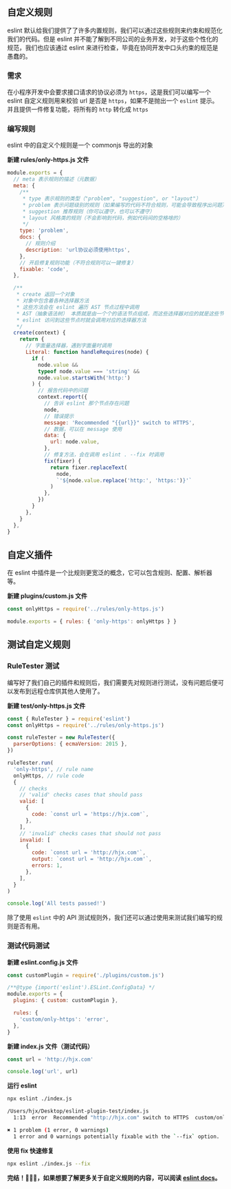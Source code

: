 ## 自定义规则

eslint 默认给我们提供了了许多内置规则，我们可以通过这些规则来约束和规范化我们的代码。但是 eslint 并不能了解到不同公司的业务开发，对于这些个性化的规范，我们也应该通过 eslint 来进行检查，毕竟在协同开发中口头约束的规范是愚蠢的。

### 需求

在小程序开发中会要求接口请求的协议必须为 `https`，这是我们可以编写一个 eslint 自定义规则用来校验 url 是否是 `https`，如果不是抛出一个 `eslint` 提示。并且提供一件修复功能，将所有的 `http` 转化成 `https`

### 编写规则

eslint 中的自定义个规则是一个 commonjs 导出的对象

**新建 rules/only-https.js 文件**

```js
module.exports = {
  // meta 表示规则的描述（元数据）
  meta: {
    /**
     * type 表示规则的类型（"problem", "suggestion", or "layout"）
     * problem 表示问题级别的规则（如果编写的代码不符合规则，可能会导致程序出问题）
     * suggestion 推荐规则（你可以遵守，也可以不遵守）
     * layout 风格类的规则（不会影响到代码，例如代码间的空格啥的）
     */
    type: 'problem',
    docs: {
      // 规则介绍
      description: 'url协议必须使用https',
    },
    // 开启修复规则功能（不符合规则可以一键修复）
    fixable: 'code',
  },

  /**
   * create 返回一个对象
   * 对象中包含着各种选择器方法
   * 这些方法会在 eslint 遍历 AST 节点过程中调用
   * AST（抽象语法树） 本质就是由一个个的语法节点组成，而这些选择器对应的就是这些节点
   * eslint 访问到这些节点时就会调用对应的选择器方法
   */
  create(context) {
    return {
      // 字面量选择器，遇到字面量时调用
      Literal: function handleRequires(node) {
        if (
          node.value &&
          typeof node.value === 'string' &&
          node.value.startsWith('http:')
        ) {
          // 报告代码中的问题
          context.report({
            // 告诉 eslint 那个节点存在问题
            node,
            // 错误提示
            message: 'Recommended "{{url}}" switch to HTTPS',
            // 数据，可以在 message 使用
            data: {
              url: node.value,
            },
            // 修复方法，会在调用 eslint . --fix 时调用
            fix(fixer) {
              return fixer.replaceText(
                node,
                `'${node.value.replace('http:', 'https:')}'`
              )
            },
          })
        }
      },
    }
  },
}
```

## 自定义插件

在 eslint 中插件是一个比规则更宽泛的概念，它可以包含规则、配置、解析器等。

**新建 plugins/custom.js 文件**

```js
const onlyHttps = require('../rules/only-https.js')

module.exports = { rules: { 'only-https': onlyHttps } }
```

## 测试自定义规则

### RuleTester 测试

编写好了我们自己的插件和规则后，我们需要先对规则进行测试，没有问题后便可以发布到远程仓库供其他人使用了。

**新建 test/only-https.js 文件**

```js
const { RuleTester } = require('eslint')
const onlyHttps = require('../rules/only-https.js')

const ruleTester = new RuleTester({
  parserOptions: { ecmaVersion: 2015 },
})

ruleTester.run(
  'only-https', // rule name
  onlyHttps, // rule code
  {
    // checks
    // 'valid' checks cases that should pass
    valid: [
      {
        code: `const url = 'https://hjx.com'`,
      },
    ],
    // 'invalid' checks cases that should not pass
    invalid: [
      {
        code: `const url = 'http://hjx.com'`,
        output: `const url = 'http://hjx.com'`,
        errors: 1,
      },
    ],
  }
)

console.log('All tests passed!')
```

除了使用 `eslint` 中的 API 测试规则外，我们还可以通过使用来测试我们编写的规则是否有用。

### 测试代码测试

**新建 eslint.config.js 文件**

```js
const customPlugin = require('./plugins/custom.js')

/**@type {import('eslint').ESLint.ConfigData} */
module.exports = {
  plugins: { custom: customPlugin },

  rules: {
    'custom/only-https': 'error',
  },
}
```

**新建 index.js 文件（测试代码）**

```js
const url = 'http://hjx.com'

console.log('url', url)
```

**运行 eslint**

```bash
npx eslint ./index.js

/Users/hjx/Desktop/eslint-plugin-test/index.js
  1:13  error  Recommended "http://hjx.com" switch to HTTPS  custom/only-https

✖ 1 problem (1 error, 0 warnings)
  1 error and 0 warnings potentially fixable with the `--fix` option.
```

**使用 fix 快速修复**

```bash
npx eslint ./index.js --fix
```

**完结！🎉🎉🎉，如果想要了解更多关于自定义规则的内容，可以阅读 [eslint docs](https://eslint.org/docs/latest/extend/custom-rule-tutorial)。**
